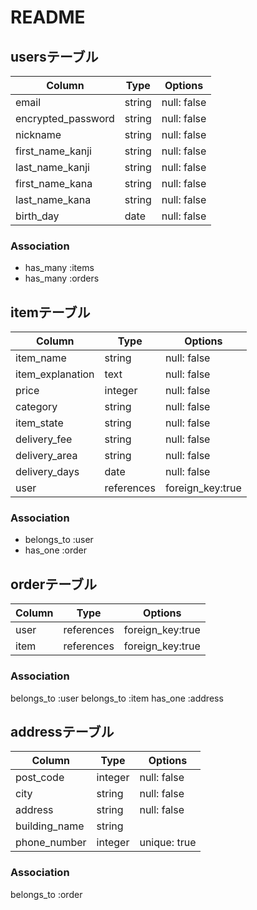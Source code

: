 # README

## usersテーブル

| Column              | Type   | Options     |
| ----------------    | ------ | ----------- |
| email               | string | null: false |
| encrypted_password  | string | null: false |
| nickname            | string | null: false |
| first_name_kanji    | string | null: false |
| last_name_kanji     | string | null: false |
| first_name_kana     | string | null: false |
| last_name_kana      | string | null: false |
| birth_day           | date   | null: false |

### Association
- has_many :items
- has_many :orders

## itemテーブル

| Column           | Type       | Options           |
| -----------------| ---------- | ----------------- |
| item_name        | string     | null: false       |
| item_explanation | text       | null: false       |
| price            | integer    | null: false       |
| category         | string     | null: false       |
| item_state       | string     | null: false       |
| delivery_fee     | string     | null: false       |
| delivery_area    | string     | null: false       |
| delivery_days    | date       | null: false       |
| user             | references | foreign_key:true  |

### Association

- belongs_to :user
- has_one :order

## orderテーブル

| Column           | Type       | Options           |
| -----------------| ---------- | ----------------- |
| user             | references | foreign_key:true  |
| item             | references | foreign_key:true  |


### Association

belongs_to :user
belongs_to :item
has_one :address

## addressテーブル

| Column           | Type       | Options           |
| -----------------| ---------- | ----------------- |
| post_code        | integer    | null: false       |
| city             | string     | null: false       |
| address          | string     | null: false       |
| building_name    | string     |                   |
| phone_number     | integer    | unique: true      |


### Association

belongs_to :order
